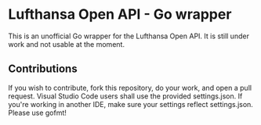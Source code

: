 # Lufthansa Open API - Go wrapper

This is an unofficial Go wrapper for the Lufthansa Open API. It is still under work and not usable at the moment.

## Contributions

If you wish to contribute, fork this repository, do your work, and open a pull request.
Visual Studio Code users shall use the provided settings.json. If you're working in another IDE, make sure your settings reflect settings.json. Please use gofmt!
